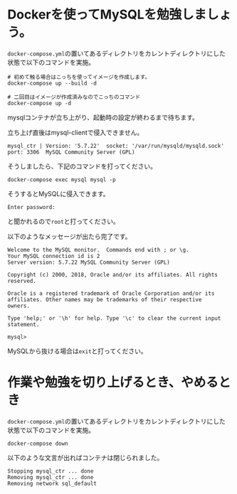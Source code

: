 # Dockerを使ってMySQLを勉強しましょう。

`docker-compose.yml`の置いてあるディレクトリをカレントディレクトリにした状態で以下のコマンドを実施。

```
# 初めて触る場合はこっちを使ってイメージを作成します。
docker-compose up --build -d

# 二回目はイメージが作成済みなのでこっちのコマンド
docker-compose up -d
```

mysqlコンテナが立ち上がり、起動時の設定が終わるまで待ちます。

立ち上げ直後はmysql-clientで侵入できません。

```
mysql_ctr | Version: '5.7.22'  socket: '/var/run/mysqld/mysqld.sock'  port: 3306  MySQL Community Server (GPL)
```

そうしましたら、下記のコマンドを打ってください。

```
docker-compose exec mysql mysql -p
```

そうするとMySQLに侵入できます。

```
Enter password:
```

と聞かれるので`root`と打ってください。

以下のようなメッセージが出たら完了です。

```
Welcome to the MySQL monitor.  Commands end with ; or \g.
Your MySQL connection id is 2
Server version: 5.7.22 MySQL Community Server (GPL)

Copyright (c) 2000, 2018, Oracle and/or its affiliates. All rights reserved.

Oracle is a registered trademark of Oracle Corporation and/or its
affiliates. Other names may be trademarks of their respective
owners.

Type 'help;' or '\h' for help. Type '\c' to clear the current input statement.

mysql>
```

MySQLから抜ける場合は`exit`と打ってください。

# 作業や勉強を切り上げるとき、やめるとき

`docker-compose.yml`の置いてあるディレクトリをカレントディレクトリにした状態で以下のコマンドを実施。

```
docker-compose down
```

以下のような文言が出ればコンテナは閉じられました。

```
Stopping mysql_ctr ... done
Removing mysql_ctr ... done
Removing network sql_default
```
